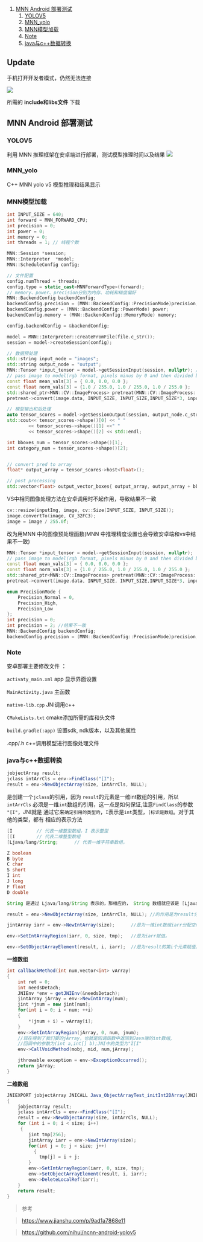 1. [MNN Android 部署测试](#mnn-android-部署测试)
   1. [YOLOV5](#yolov5)
   2. [MNN_yolo](#mnn_yolo)
   3. [MNN模型加载](#mnn模型加载)
   4. [Note](#note)
   5. [java与c++数据转换](#java与c数据转换)

## Update
手机打开开发者模式，仍然无法连接

![](https://github.com/youngx123/pic/blob/main/inference/usb%E8%B0%83%E8%AF%95.png?raw=true)

所需的 __include和libs文件__ 下载



## MNN Android 部署测试

### YOLOV5
利用 MNN 推理框架在安卓端进行部署，测试模型推理时间以及结果 
![](https://github.com/youngx123/android_mnn/blob/master/YOLOV5/result.jpg?raw=true)
### MNN_yolo

C++ MNN yolo v5 模型推理和结果显示


### MNN模型加载
```c++
int INPUT_SIZE = 640;
int forward = MNN_FORWARD_CPU;
int precision = 0;
int power = 0;
int memory = 0;
int threads = 1; // 线程个数

MNN::Session *session;
MNN::Interpreter  *model;
MNN::ScheduleConfig config;

// 文件配置
config.numThread = threads;
config.type = static_cast<MNNForwardType>(forward);
// memory、power、precision分别为内存、功耗和精度偏好
MNN::BackendConfig backendConfig;
backendConfig.precision = (MNN::BackendConfig::PrecisionMode)precision;
backendConfig.power = (MNN::BackendConfig::PowerMode) power;
backendConfig.memory = (MNN::BackendConfig::MemoryMode) memory;

config.backendConfig = &backendConfig;

model = MNN::Interpreter::createFromFile(file.c_str());
session = model->createSession(config);

// 数据预处理
std::string input_node = "images";
std::string output_node = "output";
MNN::Tensor *input_tensor = model->getSessionInput(session, nullptr); // input_node.c_str()
// pass image to model(rgb format, pixels minus by 0 and then divided by 255.0)
const float mean_vals[3] = { 0.0, 0.0, 0.0 };
const float norm_vals[3] = {1.0 / 255.0, 1.0 / 255.0, 1.0 / 255.0 };
std::shared_ptr<MNN::CV::ImageProcess> pretreat(MNN::CV::ImageProcess::create(MNN::CV::BGR, MNN::CV::RGB, mean_vals, 3, norm_vals, 3));
pretreat->convert(image.data, INPUT_SIZE, INPUT_SIZE,INPUT_SIZE*3, input_tensor);

// 模型输出和后处理
auto tensor_scores = model->getSessionOutput(session, output_node.c_str());
std::cout<< tensor_scores->shape()[0] << " "
        << tensor_scores->shape()[1] <<" " 
        << tensor_scores->shape()[2] << std::endl;

int bboxes_num = tensor_scores->shape()[1];
int category_num = tensor_scores->shape()[2];


// convert pred to array
float* output_array = tensor_scores->host<float>();

// post processing
std::vector<float> output_vector_boxes{ output_array, output_array + bboxes_num*category_num};
```
VS中相同图像处理方法在安卓调用时不起作用，导致结果不一致
```C++
cv::resize(inputImg, image, cv::Size(INPUT_SIZE, INPUT_SIZE));
image.convertTo(image, CV_32FC3);
image = image / 255.0f;
```
改为用MNN 中的图像预处理函数(MNN 中推理精度设置也会导致安卓端和vs中结果不一致)
```c++
MNN::Tensor *input_tensor = model->getSessionInput(session, nullptr);
// pass image to model(rgb format, pixels minus by 0 and then divided by 255.0)
const float mean_vals[3] = { 0.0, 0.0, 0.0 };
const float norm_vals[3] = {1.0 / 255.0, 1.0 / 255.0, 1.0 / 255.0 };
std::shared_ptr<MNN::CV::ImageProcess> pretreat(MNN::CV::ImageProcess::create(MNN::CV::BGR, MNN::CV::RGB, mean_vals, 3, norm_vals, 3));
pretreat->convert(image.data, INPUT_SIZE, INPUT_SIZE,INPUT_SIZE*3, input_tensor);
```

```c++
enum PrecisionMode {
    Precision_Normal = 0,
    Precision_High,
    Precision_Low
};
int precision = 0;
int precision = 2; //结果不一致
MNN::BackendConfig backendConfig;
backendConfig.precision = (MNN::BackendConfig::PrecisionMode)precision;
```
### Note
安卓部署主要修改文件 ： 

`activaty_main.xml` app 显示界面设置 

`MainActivity.java` 主函数

`native-lib.cpp`  JNI调用c++ 

`CMakeLists.txt`  cmake添加所需的库和头文件

`build.gradle(:app)` 设置sdk, ndk版本，以及其他属性

.cpp/.h  c++调用模型进行图像处理文件

### java与c++数据转换
```java
jobjectArray result;
jclass intArrCls = env->FindClass("[I");
result = env->NewObjectArray(size, intArrCls, NULL);
```

是创建一个`jclass`的引用，因为 `result`的元素是一维int数组的引用，所以`intArrCls`
必须是一维`int`数组的引用，这一点是如何保证,注意`FindClass`的参数 `"[I"`，JNI就是
通过它来`确定引用的类型的`，`I`表示是`int`类型，`[标识是数组`。对于其他的类型，都有
相应的表示方法

```java
[I         // 代表一维整型数组，I 表示整型
[[I        // 代表二维整型数组
[Ljava/lang/String;      // 代表一维字符串数组，

Z boolean
B byte
C char
S short
I int
J long
F float
D double

String 是通过 Ljava/lang/String 表示的，那相应的， String 数组就应该是 [Ljava/lang/String;

result = env->NewObjectArray(size, intArrCls, NULL); //的作用是为result分配空间

jintArray iarr = env->NewIntArray(size);      //是为一维int数组iarr分配空间。

env->SetIntArrayRegion(iarr, 0, size, tmp);   //是为iarr赋值。

env->SetObjectArrayElement(result, i, iarr);  //是为result的第i个元素赋值。
```

__一维数组__
```java
int callbackMethod(int num,vector<int> vArray)
{
    int ret = 0;
    int needsDetach;
    JNIEnv *env = getJNIEnv(&needsDetach);
    jintArray jArray = env->NewIntArray(num);
    jint *jnum = new jint[num];
    for(int i = 0; i < num; ++i)
    {
        *(jnum + i) = vArray[i];
    }
    env->SetIntArrayRegion(jArray, 0, num, jnum);
	//现在得到了我们要的jArray，也就是回调函数中返回到Java端的int数组,
	//回调中的参数为(int a,int[] b);JNI中的类型为"I[I"
    env->CallVoidMethod(mobj, mid, num,jArray);

    jthrowable exception = env->ExceptionOccurred();
    return jArray;
}
```

__二维数组__
```JAVA
JNIEXPORT jobjectArray JNICALL Java_ObjectArrayTest_initInt2DArray(JNIEnv *env, jclass cls, int size)
{
    jobjectArray result;
    jclass intArrCls = env->FindClass("[I");
    result = env->NewObjectArray(size, intArrCls, NULL);
    for (int i = 0; i < size; i++)
	 {
        jint tmp[256];
        jintArray iarr = env->NewIntArray(size);
        for(int j = 0; j < size; j++) 
		  {
            tmp[j] = i + j;
        }
        env->SetIntArrayRegion(iarr, 0, size, tmp);
        env->SetObjectArrayElement(result, i, iarr);
        env->DeleteLocalRef(iarr);
    }
    return result; 
}
```

>参考

>https://www.jianshu.com/p/9ad1a7868e11

>https://github.com/nihui/ncnn-android-yolov5
